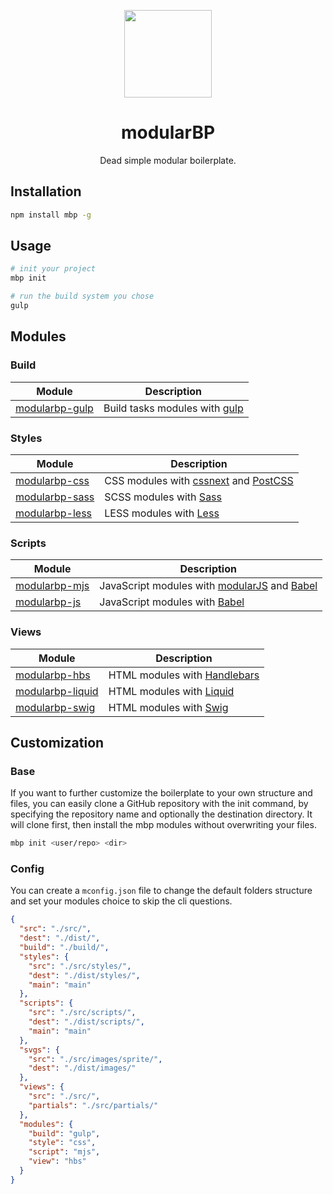 <p align="center">
    <a href="https://github.com/modularbp/modular-boilerplate">
        <img src="https://user-images.githubusercontent.com/4596862/37635200-aa3271b2-2bd0-11e8-8a65-9cafa0addd67.png" height="140">
    </a>
</p>
<h1 align="center">modularBP</h1>
<p align="center">Dead simple modular boilerplate.</p>

## Installation
```sh
npm install mbp -g
```

## Usage
```sh
# init your project
mbp init

# run the build system you chose
gulp
```

## Modules

### Build
| Module | Description |
| ------ | ----------- |
| [modularbp-gulp] | Build tasks modules with [gulp] |

### Styles
| Module | Description |
| ------ | ----------- |
| [modularbp-css] | CSS modules with [cssnext] and [PostCSS] |
| [modularbp-sass] | SCSS modules with [Sass] |
| [modularbp-less] | LESS modules with [Less] |

### Scripts
| Module | Description |
| ------ | ----------- |
| [modularbp-mjs] | JavaScript modules with [modularJS] and [Babel] |
| [modularbp-js] | JavaScript modules with [Babel] |

### Views
| Module | Description |
| ------ | ----------- |
| [modularbp-hbs] | HTML modules with [Handlebars] |
| [modularbp-liquid] | HTML modules with [Liquid] |
| [modularbp-swig] | HTML modules with [Swig] |

## Customization

### Base

If you want to further customize the boilerplate to your own structure and files, you can easily clone a GitHub repository with the init command, by specifying the repository name and optionally the destination directory. It will clone first, then install the mbp modules without overwriting your files.

```sh
mbp init <user/repo> <dir>
```

### Config

You can create a `mconfig.json` file to change the default folders structure and set your modules choice to skip the cli questions.

```json
{
  "src": "./src/",
  "dest": "./dist/",
  "build": "./build/",
  "styles": {
    "src": "./src/styles/",
    "dest": "./dist/styles/",
    "main": "main"
  },
  "scripts": {
    "src": "./src/scripts/",
    "dest": "./dist/scripts/",
    "main": "main"
  },
  "svgs": {
    "src": "./src/images/sprite/",
    "dest": "./dist/images/"
  },
  "views": {
    "src": "./src/",
    "partials": "./src/partials/"
  },
  "modules": {
    "build": "gulp",
    "style": "css",
    "script": "mjs",
    "view": "hbs"
  }
}
```

[modularbp-gulp]: https://github.com/modularorg/modularbp-gulp
[modularbp-css]: https://github.com/modularorg/modularbp-gulp/tree/master/modules/gulp-css
[modularbp-sass]: https://github.com/modularorg/modularbp-gulp/tree/master/modules/gulp-sass
[modularbp-less]: https://github.com/modularorg/modularbp-gulp/tree/master/modules/gulp-less
[modularbp-mjs]: https://github.com/modularorg/modularbp-mjs
[modularbp-js]: https://github.com/modularorg/modularbp-gulp/tree/master/modules/gulp-js
[modularbp-hbs]: https://github.com/modularorg/modularbp-gulp/tree/master/modules/gulp-hbs
[modularbp-liquid]: https://github.com/modularorg/modularbp-gulp/tree/master/modules/gulp-liquid
[modularbp-swig]: https://github.com/modularorg/modularbp-gulp/tree/master/modules/gulp-swig

[gulp]: https://github.com/gulpjs/gulp
[cssnext]: https://github.com/MoOx/postcss-cssnext
[Sass]: https://github.com/sass/libsass
[Less]: https://github.com/less/less.js
[PostCSS]: https://github.com/postcss/postcss
[modularJS]: https://github.com/modularorg/modularjs
[Babel]: https://github.com/babel/babel
[Handlebars]: https://github.com/wycats/handlebars.js
[Liquid]: https://github.com/Shopify/liquid
[Swig]: https://github.com/node-swig/swig-templates
